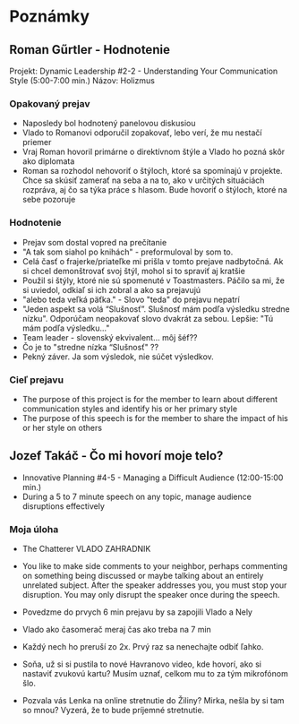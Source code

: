 # Poznámky

## Roman Gűrtler - Hodnotenie

Projekt: Dynamic Leadership #2-2 - Understanding Your Communication Style (5:00-7:00 min.)
Názov: Holizmus

### Opakovaný prejav
- Naposledy bol hodnotený panelovou diskusiou
- Vlado to Romanovi odporučil zopakovať, lebo verí, že mu nestačí priemer
- Vraj Roman hovoril primárne o direktívnom štýle a Vlado ho pozná skôr ako diplomata
- Roman sa rozhodol nehovoriť o štýloch, ktoré sa spomínajú v projekte. Chce sa skúsiť zamerať na seba a na to, ako v určitých situáciách rozpráva, aj čo sa týka práce s hlasom. Bude hovoriť o štýloch, ktoré na sebe pozoruje

### Hodnotenie
- Prejav som dostal vopred na prečítanie
- "A tak som siahol po knihách" - preformuloval by som to.
- Celá časť o frajerke/priateľke mi prišla v tomto prejave nadbytočná. Ak si chcel demonštrovať svoj štýl, mohol si to spraviť aj kratšie
- Použil si štýly, ktoré nie sú spomenuté v Toastmasters. Páčilo sa mi, že si uviedol, odkiaľ si ich zobral a ako sa prejavujú
- "alebo teda veľká päťka." - Slovo "teda" do prejavu nepatrí
- "Jeden aspekt sa volá “Slušnosť”. Slušnosť mám podľa výsledku stredne nízku". Odporúčam neopakovať slovo dvakrát za sebou. Lepšie: "Tú mám podľa výsledku..."
- Team leader - slovenský ekvivalent... môj šéf??
- Čo je to "stredne nízka “Slušnosť" ??
- Pekný záver. Ja som výsledok, nie súčet výsledkov.

### Cieľ prejavu
- The purpose of this project is for the member to learn about different communication styles and identify his or her primary style
- The purpose of this speech is for the member to share the impact of his or her style on others

## Jozef Takáč - Čo mi hovorí moje telo?
- Innovative Planning #4-5 - Managing a Difficult Audience (12:00-15:00 min.)
- During a 5 to 7 minute speech on any topic, manage audience disruptions effectively

### Moja úloha
- The Chatterer VLADO ZAHRADNIK
- You like to make side comments to your neighbor, perhaps commenting on something being discussed or maybe talking about an entirely unrelated subject. After the speaker addresses you, you must stop your disruption. You may only disrupt the speaker once during the speech.  
- Povedzme do prvych 6 min prejavu by sa zapojili Vlado a Nely
- Vlado ako časomerač meraj čas ako treba na 7 min
- Každý nech ho preruší zo 2x. Prvý raz sa nenechajte odbiť ľahko.

- Soňa, už si si pustila to nové Havranovo video, kde hovorí, ako si nastaviť zvukovú kartu? Musím uznať, celkom mu to za tým mikrofónom šlo.
- Pozvala vás Lenka na online stretnutie do Žiliny? Mirka, nešla by si tam so mnou? Vyzerá, že to bude príjemné stretnutie.

